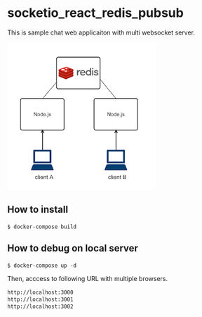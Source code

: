 # socketio_react_redis_pubsub

This is sample chat web applicaiton with multi websocket server.

![Redis Pub/Sub with multi WebSocket servers](nodejs/03_socketio_react_redis_pubsub/WebSocket_RedisPubSub.png "redis")

## How to install

```
$ docker-compose build
```

## How to debug on local server

```
$ docker-compose up -d
```

Then, acccess to following URL with multiple browsers.

```
http://localhost:3000
http://localhost:3001
http://localhost:3002
```
